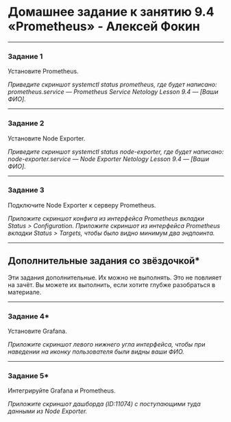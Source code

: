 # Домашнее задание к занятию 9.4 «Prometheus» - Алексей Фокин

---

### Задание 1

Установите Prometheus.

*Приведите скриншот systemctl status prometheus, где будет написано: prometheus.service — Prometheus Service Netology Lesson 9.4 — [Ваши ФИО].*

---

### Задание 2

Установите Node Exporter.

*Приведите скриншот systemctl status node-exporter, где будет написано: node-exporter.service — Node Exporter Netology Lesson 9.4 — [Ваши ФИО].*

---

### Задание 3

Подключите Node Exporter к серверу Prometheus.

*Приложите скриншот конфига из интерфейса Prometheus вкладки Status > Configuration.*
*Приложите скриншот из интерфейса Prometheus вкладки Status > Targets, чтобы было видно минимум два эндпоинта.*

---
## Дополнительные задания со звёздочкой*

Эти задания дополнительные. Их можно не выполнять. Это не повлияет на зачёт. Вы можете их выполнить, если хотите глубже разобраться в материале.

---

### Задание 4*

Установите Grafana.

*Приложите скриншот левого нижнего угла интерфейса, чтобы при наведении на иконку пользователя были видны ваши ФИО.*

---

### Задание 5*

Интегрируйте Grafana и Prometheus.

*Приложите скриншот дашборда (ID:11074) с поступающими туда данными из Node Exporter.*


